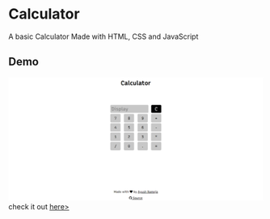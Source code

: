 # Calculator

A basic Calculator Made with HTML, CSS and JavaScript


## Demo

![Calculator](https://github.com/RamejaAyush/calculator/blob/master/media/ss.png?raw=true)
check it out <a href="https://ramejaayush.github.io/calculator/">here>

